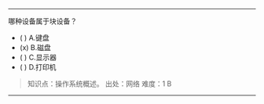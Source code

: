 ---
哪种设备属于块设备？
- ( ) A.键盘 
- (x) B.磁盘 
- ( ) C.显示器 
- ( ) D.打印机

> 知识点：操作系统概述。
> 出处：网络
> 难度：1
> B

---